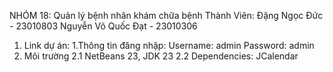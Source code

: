 NHÓM 18: Quản lý bệnh nhân khám chữa bệnh
Thành Viên: 
          Đặng Ngọc Đức - 23010803
          Nguyễn Võ Quốc Đạt - 23010306 
1. Link dự án: 
1.Thông tin đăng nhập: 
          Username: admin
          Password: admin
2. Môi trường
          2.1 NetBeans 23, JDK 23
          2.2 Dependencies: JCalendar
                    
